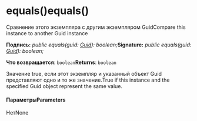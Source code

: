 # <a name="equals"></a><span data-ttu-id="f87d8-101">equals()</span><span class="sxs-lookup"><span data-stu-id="f87d8-101">equals()</span></span>




<span data-ttu-id="f87d8-102">Сравнение этого экземпляра с другим экземпляром Guid</span><span class="sxs-lookup"><span data-stu-id="f87d8-102">Compare this instance to another Guid instance</span></span>

<span data-ttu-id="f87d8-103">**Подпись:** _public equals(guid: [Guid](../sp-core-library/guid.md)): boolean;_</span><span class="sxs-lookup"><span data-stu-id="f87d8-103">**Signature:** _public equals(guid: [Guid](../sp-core-library/guid.md)): boolean;_</span></span>

<span data-ttu-id="f87d8-104">**Что возвращается**: `boolean`</span><span class="sxs-lookup"><span data-stu-id="f87d8-104">**Returns**: `boolean`</span></span>



<span data-ttu-id="f87d8-105">Значение true, если этот экземпляр и указанный объект Guid представляют одно и то же значение.</span><span class="sxs-lookup"><span data-stu-id="f87d8-105">True if this instance and the specified Guid object represent the same value.</span></span>

#### <a name="parameters"></a><span data-ttu-id="f87d8-106">Параметры</span><span class="sxs-lookup"><span data-stu-id="f87d8-106">Parameters</span></span>
<span data-ttu-id="f87d8-107">Нет</span><span class="sxs-lookup"><span data-stu-id="f87d8-107">None</span></span>


